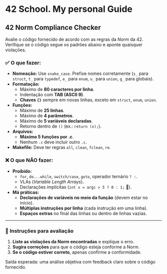 # 42 School. My personal Guide

## 42 Norm Compliance Checker

Avalie o código fornecido de acordo com as regras da *Norm* da 42. Verifique se o código segue os padrões abaixo e aponte quaisquer violações.

### ✅ O que fazer:
- **Nomeação:** Use `snake_case`. Prefixe nomes corretamente (`s_` para `struct`, `t_` para `typedef`, `e_` para `enum`, `u_` para `union`, `g_` para globais).
- **Formatação:** 
  - Máximo de **80 caracteres por linha**.
  - Indentação com **TAB (ASCII 9)**.
  - **Chaves `{}`** sempre em novas linhas, exceto em `struct`, `enum`, `union`.
- **Funções:** 
  - Máximo de **25 linhas**.
  - Máximo de **4 parâmetros**.
  - Máximo de **5 variáveis declaradas**.
  - Retorno dentro de `()` (ex.: `return (x);`).
- **Arquivos:** 
  - **Máximo 5 funções por .c**.
  - Nenhum `.c` deve incluir outro `.c`.
- **Makefile:** Deve ter regras `all`, `clean`, `fclean`, `re`.

### ❌ O que NÃO fazer:
- **Proibido:**  
  - `for`, `do...while`, `switch/case`, `goto`, operador ternário `? :`.
  - VLAs (*Variable Length Arrays*).
  - Declarações implícitas (`int x = argc > 5 ? 0 : 1;` 🚫).
- **Má práticas:**  
  - **Declarações de variáveis no meio da função** (devem estar no início).
  - **Múltiplas instruções por linha** (cada instrução em uma linha).
  - **Espaços extras** no final das linhas ou dentro de linhas vazias.

---

### 📌 **Instruções para avaliação**
1. **Liste as violações da Norm encontradas** e explique o erro.
2. **Sugira correções** para que o código esteja conforme a Norm.
3. **Se o código estiver correto**, apenas confirme a conformidade.

Saída esperada: uma análise objetiva com feedback claro sobre o código fornecido.
